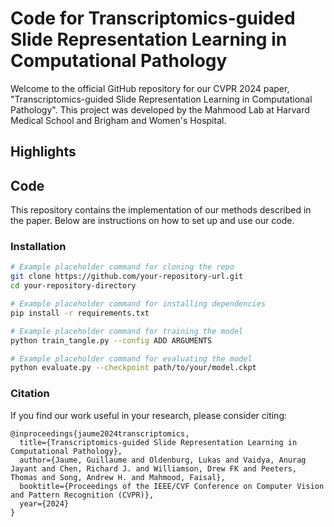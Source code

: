 # Code for Transcriptomics-guided Slide Representation Learning in Computational Pathology

Welcome to the official GitHub repository for our CVPR 2024 paper, "Transcriptomics-guided Slide Representation Learning in Computational Pathology". This project was developed by the Mahmood Lab at Harvard Medical School and Brigham and Women's Hospital. 

## Highlights
<!-- Bullet points of key findings, innovations, or contributions made by this work. -->

## Code
This repository contains the implementation of our methods described in the paper. Below are instructions on how to set up and use our code.

### Installation
<!-- Step-by-step instructions to set up the environment and install necessary dependencies. -->

```bash
# Example placeholder command for cloning the repo
git clone https://github.com/your-repository-url.git
cd your-repository-directory

# Example placeholder command for installing dependencies
pip install -r requirements.txt
```

<!-- Instructions on how to run the code, including preparing data, training models, and evaluating results. -->

```bash
# Example placeholder command for training the model
python train_tangle.py --config ADD ARGUMENTS

# Example placeholder command for evaluating the model
python evaluate.py --checkpoint path/to/your/model.ckpt
```

### Citation

If you find our work useful in your research, please consider citing:
```
@inproceedings{jaume2024transcriptomics,
  title={Transcriptomics-guided Slide Representation Learning in Computational Pathology},
  author={Jaume, Guillaume and Oldenburg, Lukas and Vaidya, Anurag Jayant and Chen, Richard J. and Williamson, Drew FK and Peeters, Thomas and Song, Andrew H. and Mahmood, Faisal},
  booktitle={Proceedings of the IEEE/CVF Conference on Computer Vision and Pattern Recognition (CVPR)},
  year={2024}
}
```

